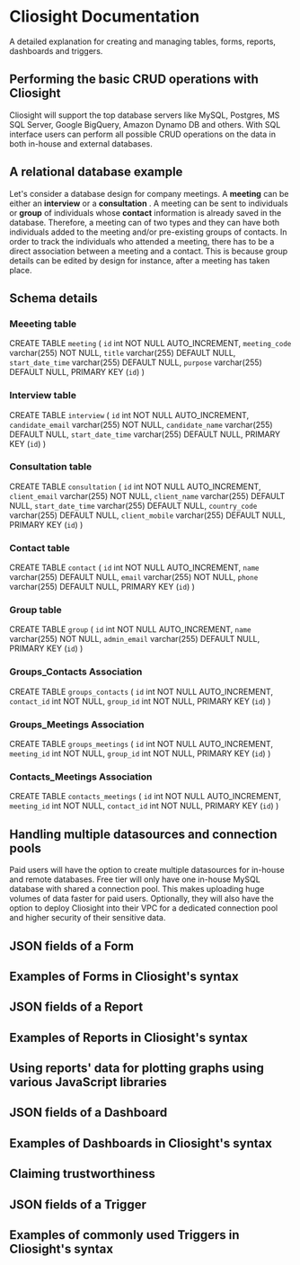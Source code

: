 # Cliosight Documentation
A detailed explanation for creating and managing tables, forms, reports, dashboards and triggers. 

## Performing the basic CRUD operations with Cliosight ##
Cliosight will support the top database servers like MySQL, Postgres, MS SQL Server, Google BigQuery, Amazon Dynamo DB and others.
With SQL interface users can perform all possible CRUD operations on the data in both in-house and external databases.
   
  
## A relational database example ##
Let's consider a database design for company meetings. A **meeting** can be either an **interview** or a **consultation** . A meeting can be sent to individuals or **group** of individuals whose **contact** information is already saved in the database. Therefore, a meeting can of two types and they can have both individuals added to the meeting and/or pre-existing groups of contacts. In order to track the individuals who attended a meeting, there has to be a direct association between a meeting and a contact. This is because group details can be edited by design for instance, after a meeting has taken place.
    
## Schema details ##
### Meeeting table ###

CREATE TABLE `meeting` ( `id` int NOT NULL AUTO_INCREMENT, `meeting_code` varchar(255) NOT NULL, `title` varchar(255) DEFAULT NULL, `start_date_time` varchar(255) DEFAULT NULL, `purpose` varchar(255) DEFAULT NULL, PRIMARY KEY (`id`) ) 
    
### Interview table ###

CREATE TABLE `interview` ( `id` int NOT NULL AUTO_INCREMENT, `candidate_email` varchar(255) NOT NULL, `candidate_name` varchar(255) DEFAULT NULL, `start_date_time` varchar(255) DEFAULT NULL, PRIMARY KEY (`id`) )     
       
### Consultation table ###

CREATE TABLE `consultation` ( `id` int NOT NULL AUTO_INCREMENT, `client_email` varchar(255) NOT NULL, `client_name` varchar(255) DEFAULT NULL, `start_date_time` varchar(255) DEFAULT NULL, `country_code` varchar(255) DEFAULT NULL, `client_mobile` varchar(255) DEFAULT NULL, PRIMARY KEY (`id`) )     
      
### Contact table ###

CREATE TABLE `contact` ( `id` int NOT NULL AUTO_INCREMENT, `name` varchar(255) DEFAULT NULL, `email` varchar(255) NOT NULL, `phone` varchar(255) DEFAULT NULL,  PRIMARY KEY (`id`) )     

### Group table ###

CREATE TABLE `group` ( `id` int NOT NULL AUTO_INCREMENT, `name` varchar(255) NOT NULL, `admin_email` varchar(255) DEFAULT NULL, PRIMARY KEY (`id`) )
      
### Groups_Contacts Association ###

CREATE TABLE `groups_contacts` ( `id` int NOT NULL AUTO_INCREMENT, `contact_id` int NOT NULL, `group_id` int NOT NULL, PRIMARY KEY (`id`) )    
    
### Groups_Meetings Association ###

CREATE TABLE `groups_meetings` ( `id` int NOT NULL AUTO_INCREMENT, `meeting_id` int NOT NULL, `group_id` int NOT NULL, PRIMARY KEY (`id`) )   
     
### Contacts_Meetings Association ###   
CREATE TABLE `contacts_meetings` ( `id` int NOT NULL AUTO_INCREMENT, `meeting_id` int NOT NULL, `contact_id` int NOT NULL, PRIMARY KEY (`id`) )


## Handling multiple datasources and connection pools ##
Paid users will have the option to create multiple datasources for in-house and remote databases. Free tier will only have one in-house MySQL database with shared a connection pool. This makes uploading huge volumes of data faster for paid users. Optionally, they will also have the option to deploy Cliosight into their VPC for a dedicated connection pool and higher security of their sensitive data.
   

## JSON fields of a Form ##

## Examples of Forms in Cliosight's syntax ##
   
   
  

## JSON fields of a Report ##

## Examples of Reports in Cliosight's syntax ##

## Using reports' data for plotting graphs using various JavaScript libraries ##



## JSON fields of a Dashboard ##

## Examples of Dashboards in Cliosight's syntax ##
  
## Claiming trustworthiness 


## JSON fields of a Trigger ##

## Examples of commonly used Triggers in Cliosight's syntax ##







